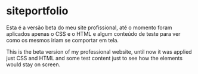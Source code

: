 # siteportfolio
Esta é a versão beta do meu site profissional, até o momento foram aplicados apenas o CSS e o HTML e algum conteúdo de teste para ver como os mesmos iriam se comportar em tela.

This is the beta version of my professional website, until now it was applied just CSS and HTML and some test content just to see how the elements would stay on screen.
